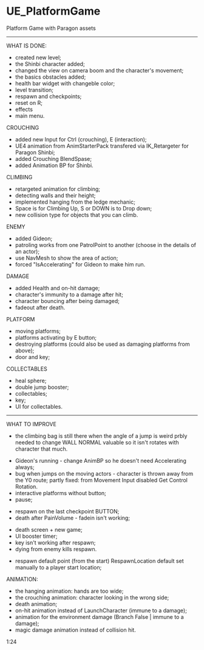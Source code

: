 # UE_PlatformGame
Platform Game with Paragon assets

-------

WHAT IS DONE:

- created new level;
- the Shinbi character added;
- changed the view on camera boom and the character's movement;
- the basics obstacles added;
- health bar widget with changeble color;
- level transition;
- respawn and checkpoints;
- reset on R;
- effects
- main menu.

CROUCHING
- added new Input for Ctrl (crouching), E (interaction);
- UE4 animation from AnimStarterPack transfered via IK_Retargeter for Paragon Shinbi;
- added Crouching BlendSpase;
- added Animation BP for Shinbi.

CLIMBING
- retargeted animation for climbing;
- detecting walls and their height;
- implemented hanging from the ledge mechanic;
- Space is for Climbing Up, S or DOWN is to Drop down;
- new collision type for objects that you can climb.

ENEMY
- added Gideon;
- patroling works from one PatrolPoint to another (choose in the details of an actor);
- use NavMesh to show the area of action;
- forced "IsAccelerating" for Gideon to make him run.

DAMAGE
- added Health and on-hit damage;
- character's immunity to a damage after hit; 
- character bouncing after being damaged;
- fadeout after death.

PLATFORM
- moving platforms;
- platforms activating by E button;
- destroying platforms (could also be used as damaging platforms from above);
- door and key;

COLLECTABLES
- heal sphere;
- double jump booster;
- collectables;
- key;
- UI for collectables.



-------

WHAT TO IMPROVE

+ the climbing bag is still there when the angle of a jump is weird
	prbly needed to change WALL NORMAL valuable so it isn't rotates with character that much.
- Gideon's running - change AnimBP so he doesn't need Accelerating always;
- bug when jumps on the moving actors - character is thrown away from the Y0 route;
	partly fixed: from Movement Input disabled Get Control Rotation.
- interactive platforms without button;
- pause;
+ respawn on the last checkpoint  BUTTON;
+ death after PainVolume - fadein isn't working;
- death screen + new game;
- UI booster timer;
- key isn't working after respawn;
- dying from enemy kills respawn.
+ respawn default point (from the start)
	RespawnLocation default set manually to a player start location;


ANIMATION:
- the hanging animation: hands are too wide;
- the crouching animation: character looking in the wrong side;
- death animation;
- on-hit animation instead of LaunchCharacter (immune to a damage);
- animation for the environment damage (Branch False | immune to a damage);
- magic damage animation instead of collision hit.

1:24

